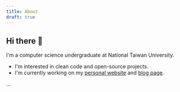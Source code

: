 ```yaml
---
title: About
draft: true
---
```


## Hi there 👋

<!--
**Jatery/Jatery** is a ✨ _special_ ✨ repository because its `README.md` (this file) appears on your GitHub profile.

Here are some ideas to get you started:

- 🔭 I’m currently working on ...
- 🌱 I’m currently learning ...
- 👯 I’m looking to collaborate on ...
- 🤔 I’m looking for help with ...
- 💬 Ask me about ...
- 📫 How to reach me: ...
- 😄 Pronouns: ...
- ⚡ Fun fact: ...
-->

I'm a computer science undergraduate at National Taiwan University.

- I'm interested in clean code and open-source projects.
- I'm currently working on my <ins>personal website</ins> and [blog page](jatery.github.io).

...
